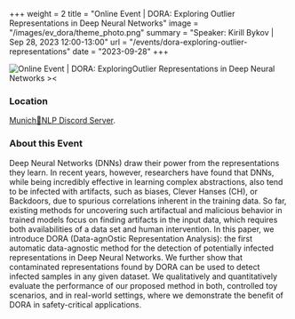 +++
weight = 2
title = "Online Event | DORA: Exploring Outlier Representations in Deep Neural Networks"
image = "/images/ev_dora/theme_photo.png"
summary = "Speaker: Kirill Bykov | Sep 28, 2023 12:00-13:00"
url = "/events/dora-exploring-outlier-representations"
date = "2023-09-28"
+++


<!--more-->

![Online Event | DORA: ExploringOutlier Representations in Deep Neural Networks ><](/images/ev_dora/theme_photo.png)

### Location

[Munich🥨NLP Discord Server](https://discord.gg/yQvKUQQsf3?event=1149409478022807675).


### About this Event

Deep Neural Networks (DNNs) draw their power from the representations they learn. In recent years, however, researchers have found that DNNs, while being incredibly effective in learning complex abstractions, also tend to be infected with artifacts, such as biases, Clever Hanses (CH), or Backdoors, due to spurious correlations inherent in the training data. So far, existing methods for uncovering such artifactual and malicious behavior in trained models focus on finding artifacts in the input data, which requires both availabilities of a data set and human intervention. In this paper, we introduce DORA (Data-agnOstic Representation Analysis): the first automatic data-agnostic method for the detection of potentially infected representations in Deep Neural Networks. We further show that contaminated representations found by DORA can be used to detect infected samples in any given dataset. We qualitatively and quantitatively evaluate the performance of our proposed method in both, controlled toy scenarios, and in real-world settings, where we demonstrate the benefit of DORA in safety-critical applications.
<!-- 
### Speaker

![Kirill Bykov ><](https://www.atb-potsdam.de/fileadmin/_processed_/4/5/csm_1900-64a3cf253181d_075d9305f4.png)

[**Kirill Bykov**](https://www.atb-potsdam.de/de/ueber-uns/team/mitarbeiter/person/kirill-bykov)  -->